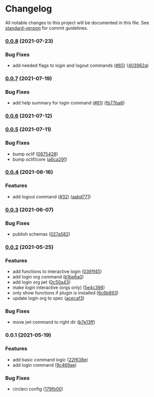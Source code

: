 # Changelog

All notable changes to this project will be documented in this file. See [standard-version](https://github.com/conventional-changelog/standard-version) for commit guidelines.

### [0.0.8](https://github.com/salesforcecli/plugin-login/compare/v0.0.7...v0.0.8) (2021-07-23)

### Bug Fixes

- add needed flags to login and logout commands ([#65](https://github.com/salesforcecli/plugin-login/issues/65)) ([403962a](https://github.com/salesforcecli/plugin-login/commit/403962accaf77ef2fe650b266c8d8e08e291b9c8))

### [0.0.7](https://github.com/salesforcecli/plugin-login/compare/v0.0.6...v0.0.7) (2021-07-19)

### Bug Fixes

- add help summary for login command ([#61](https://github.com/salesforcecli/plugin-login/issues/61)) ([fb77ba6](https://github.com/salesforcecli/plugin-login/commit/fb77ba61e09090540beec654402249111dae1503))

### [0.0.6](https://github.com/salesforcecli/plugin-login/compare/v0.0.5...v0.0.6) (2021-07-12)

### [0.0.5](https://github.com/salesforcecli/plugin-login/compare/v0.0.4...v0.0.5) (2021-07-11)

### Bug Fixes

- bump oclif ([0875428](https://github.com/salesforcecli/plugin-login/commit/0875428fd74ab4ddc7f19f0bed2728259004da30))
- bump oclif/core ([a6ca291](https://github.com/salesforcecli/plugin-login/commit/a6ca29124397a7609704e45672452f3bc3e91ee2))

### [0.0.4](https://github.com/salesforcecli/plugin-login/compare/v0.0.3...v0.0.4) (2021-06-16)

### Features

- add logout command ([#32](https://github.com/salesforcecli/plugin-login/issues/32)) ([aabd771](https://github.com/salesforcecli/plugin-login/commit/aabd77126dcf4b3364a6e794528c90b2da9cf42f))

### [0.0.3](https://github.com/salesforcecli/plugin-login/compare/v0.0.2...v0.0.3) (2021-06-07)

### Bug Fixes

- publish schemas ([027a582](https://github.com/salesforcecli/plugin-login/commit/027a5820362700ff1dca290f81cc7ef5a2d3fd78))

### [0.0.2](https://github.com/salesforcecli/plugin-login/compare/v0.0.1...v0.0.2) (2021-05-25)

### Features

- add functions to interactive login ([0391f45](https://github.com/salesforcecli/plugin-login/commit/0391f45a23c0df38650e19a77a6e27024dab1cd6))
- add login org command ([b1be6a0](https://github.com/salesforcecli/plugin-login/commit/b1be6a02dba0a58a796d51ebf21339de8c28186d))
- add login org jwt ([0c50a43](https://github.com/salesforcecli/plugin-login/commit/0c50a4374da53ae3c851d3440c6d059fae0b6543))
- make login interactive (orgs only) ([5e4c398](https://github.com/salesforcecli/plugin-login/commit/5e4c3988dc939958867e9fc2093b7415eb104772))
- only show functions if plugin is installed ([6c6b893](https://github.com/salesforcecli/plugin-login/commit/6c6b89395c76335088920fb113e7ca81bfb6ff08))
- update login org to spec ([acecaf3](https://github.com/salesforcecli/plugin-login/commit/acecaf36ab85210e18677072e73d1bb36fc391d6))

### Bug Fixes

- move jwt command to right dir ([b7e13ff](https://github.com/salesforcecli/plugin-login/commit/b7e13ff4a4877caeca05b4be6321d37a3ef24a7b))

### 0.0.1 (2021-05-19)

### Features

- add basic command logic ([22f638e](https://github.com/salesforcecli/plugin-login/commit/22f638ef0f946acd4ee77c25af05680aba7bb16d))
- add login command ([9c469ae](https://github.com/salesforcecli/plugin-login/commit/9c469ae79b8aa52d579f18c02485bf2df291e1e5))

### Bug Fixes

- circleci config ([179fb00](https://github.com/salesforcecli/plugin-login/commit/179fb0065c3fc90135d38b5c1cb3671d09ee67af))
